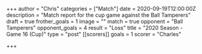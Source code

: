+++
author = "Chris"
categories = ["Match"]
date = 2020-09-19T12:00:00Z
description = "Match report for the cup game against the Ball Tamperers"
draft = true
frother_goals = 1
image = ""
match = true
opponent = "Ball Tamperers"
opponent_goals = 4
result = "Loss"
title = "2020 Season - Game 16 (Cup)"
type = "post"
[[scorers]]
goals = 1
scorer = "Charles"

+++
